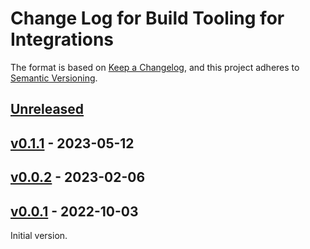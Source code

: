 # Change Log for Build Tooling for Integrations

The format is based on [Keep a Changelog](https://keepachangelog.com/en/1.0.0/),
and this project adheres to [Semantic Versioning](https://semver.org/spec/v2.0.0.html).

## [Unreleased]

## [v0.1.1] - 2023-05-12

## [v0.0.2] - 2023-02-06

## [v0.0.1] - 2022-10-03

Initial version.

[Unreleased]: https://github.com/yharish991/build-tooling-for-integrations/compare/v0.1.1...HEAD

[v0.1.1]: https://github.com/yharish991/build-tooling-for-integrations/compare/v0.0.2...v0.1.1

[v0.0.2]: https://github.com/yharish991/build-tooling-for-integrations/compare/v0.0.1...v0.0.2

[v0.0.1]: https://github.com/yharish991/build-tooling-for-integrations/compare/d76e3838a0089db912197063ff28144c2ac911b1...v0.0.1
